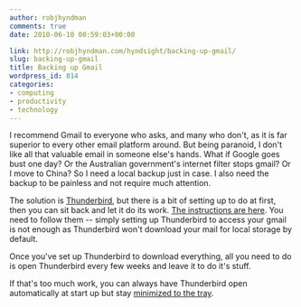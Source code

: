 ```yaml
---
author: robjhyndman
comments: true
date: 2010-06-10 00:59:03+00:00

link: http://robjhyndman.com/hyndsight/backing-up-gmail/
slug: backing-up-gmail
title: Backing up Gmail
wordpress_id: 814
categories:
- computing
- productivity
- technology
---
```


I recommend Gmail to everyone who asks, and many who don't, as it is far superior to every other email platform around. But being paranoid, I don't like all that valuable email in someone else's hands. What if Google goes bust one day? Or the Australian government's internet filter stops gmail? Or I move to China? So I need a local backup just in case. I also need the backup to be painless and not require much attention.

The solution is [Thunderbird](http://www.mozillamessaging.com/en-US/thunderbird/), but there is a bit of setting up to do at first, then you can sit back and let it do its work. [The instructions are here](http://www.matthewjmiller.net/howtos/backing-up-gmail-with-thunderbird-imap/). You need to follow them -- simply setting up Thunderbird to access your gmail is not enough as Thunderbird won't download your mail for local storage by default.

Once you've set up Thunderbird to download everything, all you need to do is open Thunderbird every few weeks and leave it to do it's stuff.

If that's too much work, you can always have Thunderbird open automatically at start up but stay [minimized to the tray](http://addons.mozilla.org/en-US/thunderbird/addon/2831/).

